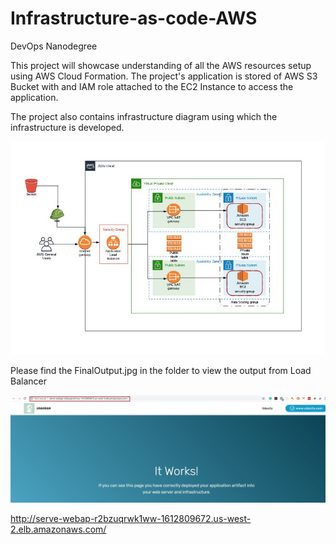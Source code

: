 # Infrastructure-as-code-AWS
DevOps Nanodegree

This project will showcase understanding of all the AWS resources setup using AWS Cloud Formation. The project's application is stored of AWS S3 Bucket with and IAM role attached to the EC2 Instance to access the application. 

The project also contains infrastructure diagram using which the infrastructure is developed. 

![screenshot](AWS-CloudFormation-Infra.jpg)

Please find the FinalOutput.jpg in the folder to view the output from Load Balancer 

![screenshot](FinalOutput.jpg)

http://serve-webap-r2bzuqrwk1ww-1612809672.us-west-2.elb.amazonaws.com/
